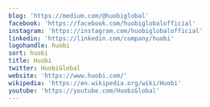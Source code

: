 ```yaml
---
blog: 'https://medium.com/@huobiglobal'
facebook: 'https://facebook.com/huobiglobalofficial'
instagram: 'https://instagram.com/huobiglobalofficial'
linkedin: 'https://linkedin.com/company/huobi'
logohandle: huobi
sort: huobi
title: Huobi
twitter: HuobiGlobal
website: 'https://www.huobi.com/'
wikipedia: 'https://en.wikipedia.org/wiki/Huobi'
youtube: 'https://youtube.com/HuobiGlobal'
---
```

